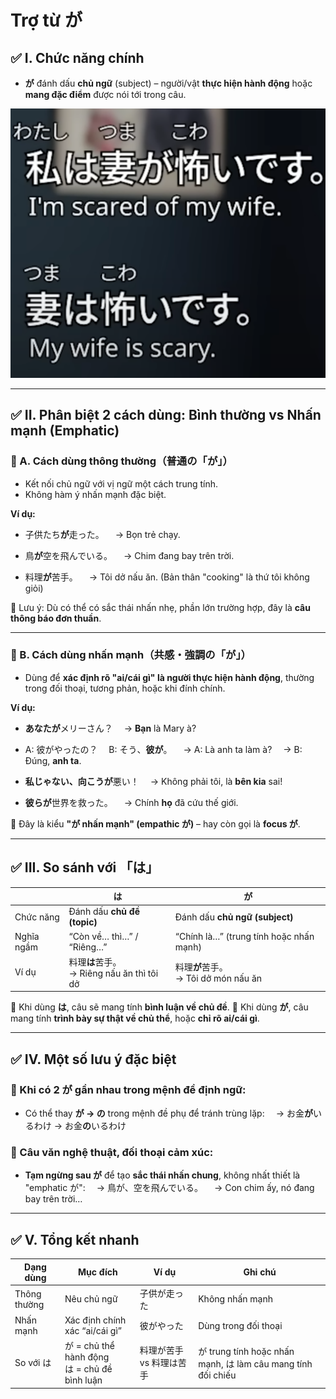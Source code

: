 # Trợ từ **が**

## ✅ I. Chức năng chính

* **が** đánh dấu **chủ ngữ** (subject) – người/vật **thực hiện hành động** hoặc **mang đặc điểm** được nói tới trong câu.

![Pasted image 20250623160106.png](img/Pasted%20image%2020250623160106.png)

---

## ✅ II. Phân biệt 2 cách dùng: **Bình thường vs Nhấn mạnh (Emphatic)**

### 🔹 A. **Cách dùng thông thường（普通の「が」）**

* Kết nối chủ ngữ với vị ngữ một cách trung tính.
* Không hàm ý nhấn mạnh đặc biệt.

**Ví dụ:**

* 子供たち**が**走った。
  　→ Bọn trẻ chạy.

* 鳥**が**空を飛んでいる。
  　→ Chim đang bay trên trời.

* 料理**が**苦手。
  　→ Tôi dở nấu ăn. (Bản thân "cooking" là thứ tôi không giỏi)

📌 Lưu ý:
Dù có thể có sắc thái nhấn nhẹ, phần lớn trường hợp, đây là **câu thông báo đơn thuần**.

---

### 🔹 B. **Cách dùng nhấn mạnh（共感・強調の「が」）**

* Dùng để **xác định rõ "ai/cái gì" là người thực hiện hành động**, thường trong đối thoại, tương phản, hoặc khi đính chính.

**Ví dụ:**

* **あなたが**メリーさん？
  　→ **Bạn** là Mary à?

* A: 彼がやったの？
  　B: そう、**彼が**。
  　→ A: Là anh ta làm à?
  　→ B: Đúng, **anh ta**.

* **私じゃない、向こうが**悪い！
  　→ Không phải tôi, là **bên kia** sai!

* **彼らが**世界を救った。
  　→ Chính **họ** đã cứu thế giới.

📌 Đây là kiểu **"が nhấn mạnh" (empathic が)** – hay còn gọi là **focus が**.

---

## ✅ III. So sánh với 「は」

|            | は                                       | が                                       |
| ---------- | --------------------------------------- | --------------------------------------- |
| Chức năng  | Đánh dấu **chủ đề (topic)**             | Đánh dấu **chủ ngữ (subject)**          |
| Nghĩa ngầm | “Còn về… thì…” / “Riêng…”               | “Chính là…” (trung tính hoặc nhấn mạnh) |
| Ví dụ      | 料理**は**苦手。<br>→ Riêng nấu ăn thì tôi dở | 料理**が**苦手。<br>→ Tôi dở món nấu ăn       |

📌 Khi dùng **は**, câu sẽ mang tính **bình luận về chủ đề**.
📌 Khi dùng **が**, câu mang tính **trình bày sự thật về chủ thể**, hoặc **chỉ rõ ai/cái gì**.

---

## ✅ IV. Một số lưu ý đặc biệt

### 🔹 Khi có 2 が gần nhau trong mệnh đề định ngữ:

* Có thể thay **が → の** trong mệnh đề phụ để tránh trùng lặp:
  　→ お金**が**いるわけ → お金**の**いるわけ

### 🔹 Câu văn nghệ thuật, đối thoại cảm xúc:

* **Tạm ngừng sau が** để tạo **sắc thái nhấn chung**, không nhất thiết là "emphatic が":
  　→ 鳥が、空を飛んでいる。
  　→ Con chim ấy, nó đang bay trên trời…

---

## ✅ V. Tổng kết nhanh

| Dạng dùng    | Mục đích                                      | Ví dụ          | Ghi chú                                                    |
| ------------ | --------------------------------------------- | -------------- | ---------------------------------------------------------- |
| Thông thường | Nêu chủ ngữ                                   | 子供が走った         | Không nhấn mạnh                                            |
| Nhấn mạnh    | Xác định chính xác “ai/cái gì”                | 彼がやった          | Dùng trong đối thoại                                       |
| So với は     | が = chủ thể hành động<br>は = chủ đề bình luận | 料理が苦手 vs 料理は苦手 | が trung tính hoặc nhấn mạnh, は làm câu mang tính đối chiếu |
